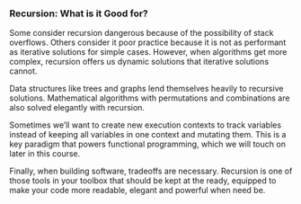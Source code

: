 ### Recursion: What is it Good for?

Some consider recursion dangerous because of the possibility of stack overflows. Others consider it poor practice because it is not as performant as iterative solutions for simple cases. However, when algorithms get more complex, recursion offers us dynamic solutions that iterative solutions cannot.

Data structures like trees and graphs lend themselves heavily to recursive solutions. Mathematical algorithms with permutations and combinations are also solved elegantly with recursion.

Sometimes we’ll want to create new execution contexts to track variables instead of keeping all variables in one context and mutating them. This is a key paradigm that powers functional programming, which we will touch on later in this course.

Finally, when building software, tradeoffs are necessary. Recursion is one of those tools in your toolbox that should be kept at the ready, equipped to make your code more readable, elegant and powerful when need be.